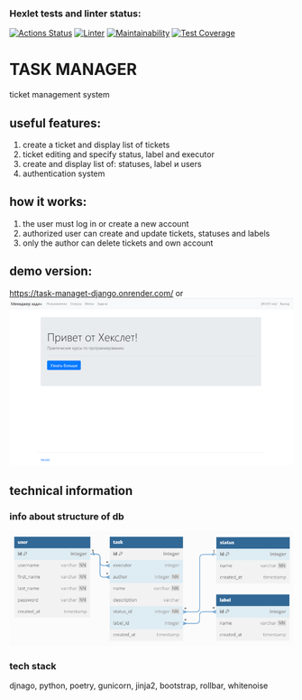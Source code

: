 ### Hexlet tests and linter status:
[![Actions Status](https://github.com/ConstableFraser/python-project-52/workflows/hexlet-check/badge.svg)](https://github.com/ConstableFraser/python-project-52/actions)
[![Linter](https://github.com/ConstableFraser/python-project-52/actions/workflows/linter.yml/badge.svg)](https://github.com/ConstableFraser/python-project-52/actions/workflows/linter.yml)
[![Maintainability](https://api.codeclimate.com/v1/badges/0592caf9f3efcb116c40/maintainability)](https://codeclimate.com/github/ConstableFraser/python-project-52/maintainability)
[![Test Coverage](https://api.codeclimate.com/v1/badges/0592caf9f3efcb116c40/test_coverage)](https://codeclimate.com/github/ConstableFraser/python-project-52/test_coverage)

# TASK MANAGER
ticket management system
## useful features:
1. create a ticket and display list of tickets
2. ticket editing and specify status, label and executor
3. create and display list of: statuses, label и users
4. authentication system

## how it works:
1. the user must log in or create a new account
2. authorized user can create and update tickets, statuses and labels
3. only the author can delete tickets and own account

## demo version:
https://task-managet-django.onrender.com/
or
[![Watch the video](staticfiles/images/Figaro_preview.png)](https://youtu.be/aBok39kZT9Q)

## technical information

### info about structure of db
![database](staticfiles/images/structure_db.png)

### tech stack
djnago, python, poetry, gunicorn, jinja2, bootstrap, rollbar, whitenoise
